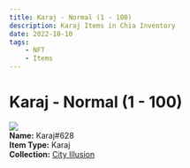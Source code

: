 ```yaml
---
title: Karaj - Normal (1 - 100)
description: Karaj Items in Chia Inventory
date: 2022-10-10
tags:
    - NFT
    - Items
---
```


# Karaj - Normal (1 - 100)
<div class="item_thumbnail">
<img loading="lazy" src="https://536qx5sx6wzwwbmyduyrfulqvhklvahvsaym34qqcekcnka5.arweave.net/7v0L9l-f1s2sFmB0xEtFwqdS6gPWQMM3_yEBEUJqgdI"><br/>
<div><strong>Name:</strong> Karaj#628</div>
<div><strong>Item Type:</strong> Karaj</div>
<div><strong>Collection:</strong> <a href="https://www.spacescan.io/xch/nft/collection/col1lend2dcn558km4wcwta4xnkfv3xpcmlp9kyt0m909emvfxechlyqdl5ndg">City Illusion</a></div>
</div>

